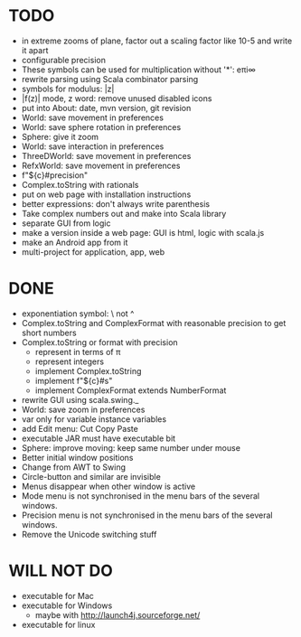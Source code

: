 # TODO

* in extreme zooms of plane, factor out a scaling factor like 10\-5 and write it apart
* configurable precision
* These symbols can be used for multiplication without '*': eπi∞
* rewrite parsing using Scala combinator parsing
* symbols for modulus: |z|
* |f(z)| mode, z word: remove unused disabled icons
* put into About: date, mvn version, git revision
* World: save movement in preferences
* World: save sphere rotation in preferences
* Sphere: give it zoom
* World: save interaction in preferences
* ThreeDWorld: save movement in preferences
* RefxWorld: save movement in preferences
* f"${c}#precision"
* Complex.toString with rationals
* put on web page with installation instructions
* better expressions: don't always write parenthesis
* Take complex numbers out and make into Scala library
* separate GUI from logic
* make a version inside a web page: GUI is html, logic with scala.js
* make an Android app from it
* multi-project for application, app, web

# DONE

* exponentiation symbol: \ not ^
* Complex.toString and ComplexFormat with reasonable precision to get short numbers
* Complex.toString or format with precision
    - represent in terms of π
    - represent integers
    - implement Complex.toString
    - implement f"${c}#s"
    - implement ComplexFormat extends NumberFormat
* rewrite GUI using scala.swing._
* World: save zoom in preferences
* var only for variable instance variables
* add Edit menu: Cut Copy Paste
* executable JAR must have executable bit
* Sphere: improve moving: keep same number under mouse
* Better initial window positions
* Change from AWT to Swing
* Circle-button and similar are invisible
* Menus disappear when other window is active
* Mode menu is not synchronised in the menu bars of the several windows.
* Precision menu is not synchronised in the menu bars of the several windows.
* Remove the Unicode switching stuff

# WILL NOT DO

* executable for Mac
* executable for Windows
    - maybe with http://launch4j.sourceforge.net/
* executable for linux
